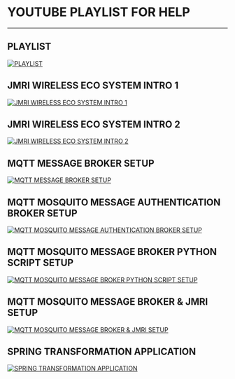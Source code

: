 # YOUTUBE PLAYLIST FOR HELP 

----

## PLAYLIST 
[![PLAYLIST](http://img.youtube.com/vi/aoIps5_H_so/0.jpg)](https://www.youtube.com/watch?v=aoIps5_H_so&list=PLWXrI0xd_00pDT40g0zaGU2cS_Nvi2Zuc "JMRI WIRELESS ECO SYSTEM INTRO")

## JMRI WIRELESS ECO SYSTEM INTRO 1
[![JMRI WIRELESS ECO SYSTEM INTRO 1](http://img.youtube.com/vi/aoIps5_H_so/0.jpg)](https://www.youtube.com/watch?v=aoIps5_H_so "JMRI WIRELESS ECO SYSTEM INTRO")

## JMRI WIRELESS ECO SYSTEM INTRO 2
[![JMRI WIRELESS ECO SYSTEM INTRO 2](http://img.youtube.com/vi/ee2XXXB5__w/0.jpg)](https://www.youtube.com/watch?v=ee2XXXB5__w "JMRI WIRELESS ECO SYSTEM INTRO")

## MQTT MESSAGE BROKER SETUP
[![MQTT MESSAGE BROKER SETUP](http://img.youtube.com/vi/eN9BI_FViZA/0.jpg)](https://www.youtube.com/watch?v=eN9BI_FViZA "MQTT MOSQUITO MESSAGE BROKER SETUP")

## MQTT MOSQUITO MESSAGE AUTHENTICATION BROKER SETUP
[![MQTT MOSQUITO MESSAGE AUTHENTICATION BROKER SETUP](http://img.youtube.com/vi/uFoQLjLZz8k/0.jpg)](https://www.youtube.com/watch?v=uFoQLjLZz8k "MQTT MOSQUITO MESSAGE BROKER AUTHENTICATION SETUP")

## MQTT MOSQUITO MESSAGE BROKER PYTHON SCRIPT SETUP
[![MQTT MOSQUITO MESSAGE BROKER PYTHON SCRIPT SETUP](http://img.youtube.com/vi/dp5CUHZWWDE/0.jpg)](https://www.youtube.com/watch?v=dp5CUHZWWDE "MQTT MOSQUITO MESSAGE BROKER PYTHON SCRIPT SETUP")


## MQTT MOSQUITO MESSAGE BROKER & JMRI SETUP
[![MQTT MOSQUITO MESSAGE BROKER & JMRI SETUP](http://img.youtube.com/vi/7EvVaAfh_8A/0.jpg)](https://www.youtube.com/watch?v=7EvVaAfh_8A "MQTT MOSQUITO MESSAGE BROKER & JMRI SETUP")

## SPRING TRANSFORMATION APPLICATION
[![SPRING TRANSFORMATION APPLICATION](http://img.youtube.com/vi/KNe1Wl8QBbQ/0.jpg)](https://www.youtube.com/watch?v=KNe1Wl8QBbQ "JMRI TRANSFORMATION APPLICATION")